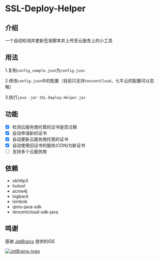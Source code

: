 # SSL-Deploy-Helper

## 介绍
一个自动检测并更新签发脚本并上传至云服务上的小工具

## 用法

1.复制`config_sample.json`为`config.json`

2.修改`config.json`中的配置（目前只支持`tencentCloud`，七牛云的配置可以忽略）

3.执行`java -jar SSL-Deploy-Helper.jar`


## 功能
- [x] 检测云服务商托管的证书是否过期
- [x] 自动申请新的证书
- [x] 自动更新云服务商托管的证书
- [x] 自动使用旧证书的服务(CDN)为新证书
- [ ] 支持多个云服务商

## 依赖
- okhttp3
- hutool
- acme4j
- logback
- lombok
- qiniu-java-sdk
- tencentcloud-sdk-java

## 鸣谢

感谢 [JetBrains](https://www.jetbrains.com/?from=NewRepoTemplate) 提供的IDE

[![JetBrains-logo](https://i.loli.net/2020/10/03/E4h5FZmSfnGIgap.png)](https://www.jetbrains.com/?from=NewRepoTemplate)
